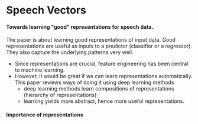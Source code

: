 # Speech Vectors

#### Towards learning "good" representations for speech data.


The paper is about learning good representations of input data. Good representations are useful as inputs to a predictor (classifier or a regressor). They also capture the underlying patterns very well.
- Since representations are crucial, feature engineering has been central to machine learning.
- However, it would be great if we can learn representations automatically. This paper reviews ways of doing it using deep learning methods
    - deep learning methods learn compositions of representations (hierarchy of representations)
    - learning yields more abstract, hence more useful representations.
#### Importance of representations

